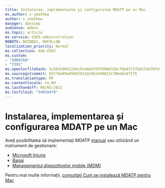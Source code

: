 ```yaml
---
title: Instalarea, implementarea și configurarea MDATP pe un Mac
ms.author: v-jmathew
author: v-jmathew
manager: dansimp
audience: Admin
ms.topic: article
ms.service: o365-administration
ROBOTS: NOINDEX, NOFOLLOW
localization_priority: Normal
ms.collection: Adm_O365
ms.custom:
- "9000760"
- "7391"
ms.openlocfilehash: 5c56d39031256c91a664fd3f696632bcf8e83737b6533a78fe9960ec677509c8
ms.sourcegitcommit: b5f7da89a650d2915dc652449623c78be6247175
ms.translationtype: MT
ms.contentlocale: ro-RO
ms.lasthandoff: 08/05/2021
ms.locfileid: "54034478"
---
```

# <a name="install-deploy-and-configure-mdatp-on-a-mac"></a>Instalarea, implementarea și configurarea MDATP pe un Mac

Aveți posibilitatea să implementați MDATP [manual](https://docs.microsoft.com/windows/security/threat-protection/microsoft-defender-atp/mac-install-manually) sau utilizând un instrument de gestionare:

- [Microsoft Intune](https://go.microsoft.com/fwlink/?linkid=2144548)
- [Bagaj](https://docs.microsoft.com/windows/security/threat-protection/microsoft-defender-atp/mac-install-with-jamf)
- [Managementul dispozitivelor mobile (MDM)](https://docs.microsoft.com/windows/security/threat-protection/microsoft-defender-atp/mac-install-with-other-mdm)

Pentru mai multe informații, [consultați Cum se instalează MDATP pentru Mac](https://go.microsoft.com/fwlink/?linkid=2144672)
